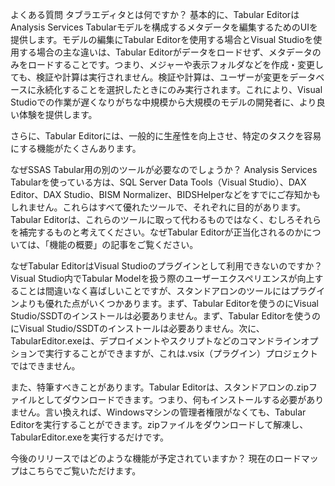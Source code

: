 よくある質問
タブラエディタとは何ですか？
基本的に、Tabular EditorはAnalysis Services Tabularモデルを構成するメタデータを編集するためのUIを提供します。モデルの編集にTabular Editorを使用する場合とVisual Studioを使用する場合の主な違いは、Tabular Editorがデータをロードせず、メタデータのみをロードすることです。つまり、メジャーや表示フォルダなどを作成・変更しても、検証や計算は実行されません。検証や計算は、ユーザーが変更をデータベースに永続化することを選択したときにのみ実行されます。これにより、Visual Studioでの作業が遅くなりがちな中規模から大規模のモデルの開発者に、より良い体験を提供します。

さらに、Tabular Editorには、一般的に生産性を向上させ、特定のタスクを容易にする機能がたくさんあります。

なぜSSAS Tabular用の別のツールが必要なのでしょうか？
Analysis Services Tabularを使っている方は、SQL Server Data Tools（Visual Studio）、DAX Editor、DAX Studio、BISM Normalizer、BIDSHelperなどをすでにご存知かもしれません。これらはすべて優れたツールで、それぞれに目的があります。Tabular Editorは、これらのツールに取って代わるものではなく、むしろそれらを補完するものと考えてください。なぜTabular Editorが正当化されるのかについては、「機能の概要」の記事をご覧ください。

なぜTabular EditorはVisual Studioのプラグインとして利用できないのですか？
Visual Studio内でTabular Modelを扱う際のユーザーエクスペリエンスが向上することは間違いなく喜ばしいことですが、スタンドアロンのツールにはプラグインよりも優れた点がいくつかあります。まず、Tabular Editorを使うのにVisual Studio/SSDTのインストールは必要ありません。まず、Tabular Editorを使うのにVisual Studio/SSDTのインストールは必要ありません。次に、TabularEditor.exeは、デプロイメントやスクリプトなどのコマンドラインオプションで実行することができますが、これは.vsix（プラグイン）プロジェクトではできません。

また、特筆すべきことがあります。Tabular Editorは、スタンドアロンの.zipファイルとしてダウンロードできます。つまり、何もインストールする必要がありません。言い換えれば、Windowsマシンの管理者権限がなくても、Tabular Editorを実行することができます。zipファイルをダウンロードして解凍し、TabularEditor.exeを実行するだけです。

今後のリリースではどのような機能が予定されていますか？
現在のロードマップはこちらでご覧いただけます。
